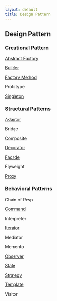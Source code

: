 ```yaml
---
layout: default
title: Design Pattern
---
```

## Design Pattern
### Creational Pattern
[Abstract Factory](/2017/05/03/abstract-factory/)

[Builder](/2017/06/29/builder/)

[Factory Method](/2017/04/28/factory-method/)

Prototype

[Singleton](/2017/05/19/singleton/)

### Structural Patterns
[Adaptor](/2017/07/14/adaptor/)

Bridge

[Composite](/2017/06/20/composite/)

[Decorator](/2017/04/18/decorator/)

[Facade](/2017/08/04/facade/)

Flyweight

[Proxy](/2017/10/06/proxy/)

### Behavioral Patterns

Chain of Resp

[Command](/2017/07/06/command/)

Interpreter

[Iterator](/2017/06/13/iterator/)

Mediator

Memento

[Observer](/2017/04/12/observer/)

[State](/2017/05/30/state/)

[Strategy](/2017/04/07/strategy/)

[Template](/2017/09/12/template/)

Visitor
